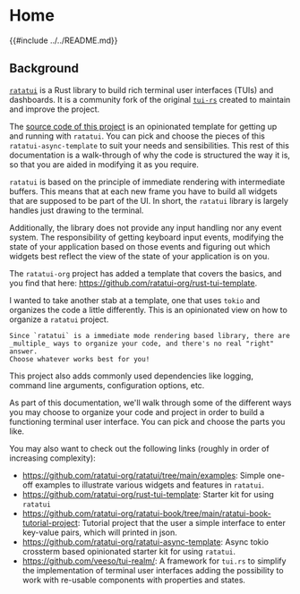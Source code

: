 # Home

{{#include ../../README.md}}

## Background

[`ratatui`](https://github.com/ratatui-org/ratatui) is a Rust library to build rich terminal user
interfaces (TUIs) and dashboards. It is a community fork of the original
[`tui-rs`](https://github.com/fdehau/tui-rs) created to maintain and improve the project.

The [source code of this project](https://github.com/ratatui-org/ratatui-async-template) is an
opinionated template for getting up and running with `ratatui`. You can pick and choose the pieces
of this `ratatui-async-template` to suit your needs and sensibilities. This rest of this
documentation is a walk-through of why the code is structured the way it is, so that you are aided
in modifying it as you require.

`ratatui` is based on the principle of immediate rendering with intermediate buffers. This means
that at each new frame you have to build all widgets that are supposed to be part of the UI. In
short, the `ratatui` library is largely handles just drawing to the terminal.

Additionally, the library does not provide any input handling nor any event system. The
responsibility of getting keyboard input events, modifying the state of your application based on
those events and figuring out which widgets best reflect the view of the state of your application
is on you.

The `ratatui-org` project has added a template that covers the basics, and you find that here:
<https://github.com/ratatui-org/rust-tui-template>.

I wanted to take another stab at a template, one that uses `tokio` and organizes the code a little
differently. This is an opinionated view on how to organize a `ratatui` project.

```admonish info
Since `ratatui` is a immediate mode rendering based library, there are _multiple_ ways to organize your code, and there's no real "right" answer.
Choose whatever works best for you!
```

This project also adds commonly used dependencies like logging, command line arguments,
configuration options, etc.

As part of this documentation, we'll walk through some of the different ways you may choose to
organize your code and project in order to build a functioning terminal user interface. You can pick
and choose the parts you like.

You may also want to check out the following links (roughly in order of increasing complexity):

- <https://github.com/ratatui-org/ratatui/tree/main/examples>: Simple one-off examples to illustrate
  various widgets and features in `ratatui`.
- <https://github.com/ratatui-org/rust-tui-template>: Starter kit for using `ratatui`
- <https://github.com/ratatui-org/ratatui-book/tree/main/ratatui-book-tutorial-project>: Tutorial
  project that the user a simple interface to enter key-value pairs, which will printed in json.
- <https://github.com/ratatui-org/ratatui-async-template>: Async tokio crossterm based opinionated
  starter kit for using `ratatui`.
- <https://github.com/veeso/tui-realm/>: A framework for `tui.rs` to simplify the implementation of
  terminal user interfaces adding the possibility to work with re-usable components with properties
  and states.
